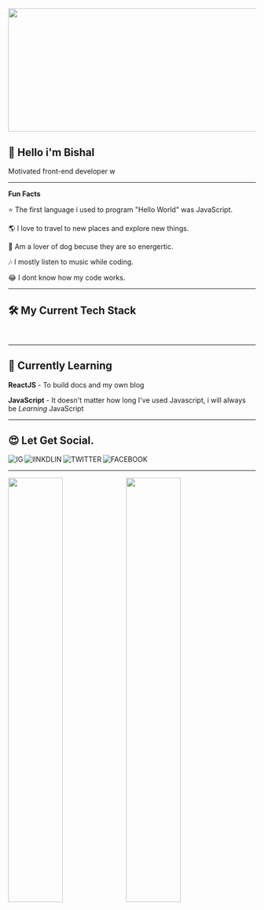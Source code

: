 # <img width="150%" height="250vh" src="" />
## 👋 Hello i'm Bishal

Motivated front-end developer w

---

**Fun Facts**

⭐ The first language i used to program "Hello World" was JavaScript.

🌎 I love to travel to new places and explore new things.

🐶 Am a lover of dog becuse they are so energertic.

🎶 I mostly listen to music while coding.

😂 I dont know how my code works.

---

## 🛠️ My Current Tech Stack
<img align="left" src="" />

<img align="left" src="" /> <br>

---


## 📙 Currently Learning
**ReactJS** - To build docs and my own blog

**JavaScript** - It doesn't matter how long I've used Javascript, i will always be *Learning* JavaScript

---

## 😍 Let Get Social.

<a href="" >
  <img align="left" src="" alt="IG" />
</a>
<a href="/" >
  <img align="left" src="" alt="lINKDLIN" />
</a>
<a href="" >
  <img align="left" src="" alt="TWITTER" />
</a>
<a href="" >
  <img align="left" src="" alt="FACEBOOK" />
</a> 

<br>

---

<img align="left" width="47%" src="" />
<img align="left" width="47%" src="" />






